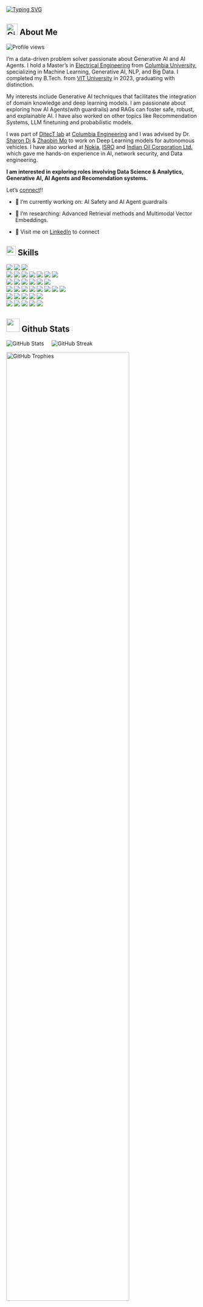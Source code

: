 <a href="https://git.io/typing-svg"><img src="https://readme-typing-svg.demolab.com?font=Roboto+Mono&weight=800&size=30&pause=250&color=1B5E7B&vCenter=true&repeat=true&width=480&height=40&lines=Hi%2C+I+am+Apurva+Patel+%F0%9F%91%8B" alt="Typing SVG" /></a>


<!-- <picture><img src = "https://user-images.githubusercontent.com/64439609/213525571-a0b12213-7e89-48df-a45f-153c78f3cf5e.png" width =40px></picture> -->

## <img src="https://github.githubassets.com/images/modules/logos_page/GitHub-Mark.png" alt="GitHub Logo" width="30"/> **About Me**
![Profile views](https://komarev.com/ghpvc/?username=Apurva3509&color=green)


I’m a data-driven problem solver passionate about Generative AI and AI Agents. I hold a Master’s in [Electrical Engineering](https://www.engineering.columbia.edu/electrical-engineering-department) from [Columbia University](https://en.wikipedia.org/wiki/Columbia_University), specializing in Machine Learning, Generative AI, NLP, and Big Data. I completed my B.Tech. from [VIT University](https://en.wikipedia.org/wiki/Vellore_Institute_of_Technology) in 2023, graduating with distinction.

My interests include Generative AI techniques that facilitates the integration of domain knowledge and deep learning models. I am passionate about exploring how AI Agents(with guardrails) and RAGs can foster safe, robust, and explainable AI. I have also worked on other topics like Recommendation Systems, LLM finetuning and probabilistic models.

I was part of [DitecT lab](https://www.columbia.edu/~yf2578/) at [Columbia Engineering](https://www.engineering.columbia.edu) and I was advised by Dr. [Sharon Di](https://www.engineering.columbia.edu/faculty-staff/directory/sharon-di) & [Zhaobin Mo](https://zhaobinmo.github.io) to work on Deep Learning models for autonomous vehicles. I have also worked at [Nokia](https://www.nokia.com/), [ISRO](https://www.isro.gov.in/) and [Indian Oil Corporation Ltd.](https://en.wikipedia.org/wiki/Indian_Oil_Corporation) which gave me hands-on experience in AI, network security, and Data engineering.

<!-- My leadership as a PDL Fellow at Columbia University and volunteer work with the Blind People’s Association reflect my commitment to societal impact. -->

**I am interested in exploring roles involving Data Science & Analytics, Generative AI, AI Agents and Recomendation systems.**

Let’s [connect](https://www.linkedin.com/in/patelapurva/)!!

- 🌱 I’m currently working on: AI Safety and AI Agent guardrails
- 🔭 I’m researching: Advanced Retrieval methods and Multimodal Vector Embeddings.
  
- 🔗 Visit me on [LinkedIn](https://www.linkedin.com/in/patelapurva) to connect


## <img src="https://media2.giphy.com/media/QssGEmpkyEOhBCb7e1/giphy.gif?cid=ecf05e47a0n3gi1bfqntqmob8g9aid1oyj2wr3ds3mg700bl&rid=giphy.gif" width ="25"><b> Skills</b>

<p align="left">
  <!-- Programming Languages -->
  <img src="https://img.shields.io/badge/Programming_Languages-F7DF1E?style=flat&logoColor=black" />
  <a href="https://www.python.org/"><img src="https://img.shields.io/badge/Python-3776AB?style=flat&logo=python&logoColor=white" /></a>
  <a href="https://www.r-project.org/"><img src="https://img.shields.io/badge/R-276DC3?style=flat&logo=r&logoColor=white" /></a>
  <br>
  <!-- Data Science & Machine Learning -->
  <img src="https://img.shields.io/badge/Data_Science_%26_Machine_Learning-F7DF1E?style=flat&logoColor=black" />
  <a href="https://pytorch.org/"><img src="https://img.shields.io/badge/PyTorch-EE4C2C?style=flat&logo=pytorch&logoColor=white" /></a>
  <a href="https://xgboost.ai/"><img src="https://img.shields.io/badge/XGBoost-FF6F00?style=flat&logo=xgboost&logoColor=white" /></a>
  <a href="https://seaborn.pydata.org/"><img src="https://img.shields.io/badge/Seaborn-3776AB?style=flat&logo=python&logoColor=white" /></a>
  <a href="https://plotly.com/"><img src="https://img.shields.io/badge/Plotly-3F4F75?style=flat&logo=plotly&logoColor=white" /></a>
  <a href="https://jupyter.org/"><img src="https://img.shields.io/badge/Jupyter-F37626?style=flat&logo=jupyter&logoColor=white" /></a>
  <a href="https://streamlit.io/"><img src="https://img.shields.io/badge/Streamlit-FF4B4B?style=flat&logo=streamlit&logoColor=white" /></a>
  <br>
  <!-- SQL & Databases -->
  <img src="https://img.shields.io/badge/SQL_%26_Databases-F7DF1E?style=flat&logoColor=black" />
  <a href="https://www.postgresql.org/"><img src="https://img.shields.io/badge/PostgreSQL-4169E1?style=flat&logo=postgresql&logoColor=white" /></a>
  <a href="https://www.snowflake.com/"><img src="https://img.shields.io/badge/Snowflake-29B5E8?style=flat&logo=snowflake&logoColor=white" /></a>
  <a href="https://cloud.google.com/bigquery"><img src="https://img.shields.io/badge/BigQuery-4285F4?style=flat&logo=google-cloud&logoColor=white" /></a>
  <a href="https://www.sqlalchemy.org/"><img src="https://img.shields.io/badge/SQLAlchemy-100000?style=flat&logo=sqlalchemy&logoColor=white" /></a>
  <a href="https://aws.amazon.com/redshift/"><img src="https://img.shields.io/badge/Amazon_Redshift-232F3E?style=flat&logo=amazon-aws&logoColor=white" /></a>
  <br>
  <!-- R Technologies -->
  <img src="https://img.shields.io/badge/R_Technologies-F7DF1E?style=flat&logoColor=black" />
  <a href="https://ggplot2.tidyverse.org/"><img src="https://img.shields.io/badge/ggplot2-2D3E50?style=flat&logo=ggplot2&logoColor=white" /></a>
  <a href="https://dplyr.tidyverse.org/"><img src="https://img.shields.io/badge/dplyr-276DC3?style=flat&logo=r&logoColor=white" /></a>
  <a href="https://shiny.rstudio.com/"><img src="https://img.shields.io/badge/Shiny-276DC3?style=flat&logo=r&logoColor=white" /></a>
  <a href="https://www.tidyverse.org/"><img src="https://img.shields.io/badge/Tidyverse-276DC3?style=flat&logo=r&logoColor=white" /></a>
  <a href="https://rstudio.github.io/leaflet/"><img src="https://img.shields.io/badge/leaflet-199900?style=flat&logo=r&logoColor=white" /></a>
  <a href="https://cran.r-project.org/web/packages/tmap/index.html"><img src="https://img.shields.io/badge/tmap-276DC3?style=flat&logo=r&logoColor=white" /></a>
  <a href="https://jkunst.com/highcharter/"><img src="https://img.shields.io/badge/highcharter-FF5733?style=flat&logo=r&logoColor=white" /></a>
  <br>
  <!-- DevOps & Cloud -->
  <img src="https://img.shields.io/badge/DevOps_%26_Cloud-F7DF1E?style=flat&logoColor=black" />
  <a href="https://www.docker.com/"><img src="https://img.shields.io/badge/Docker-2496ED?style=flat&logo=docker&logoColor=white" /></a>
  <a href="https://airflow.apache.org/"><img src="https://img.shields.io/badge/Airflow-017CEE?style=flat&logo=apache-airflow&logoColor=white" /></a>
  <a href="https://aws.amazon.com/"><img src="https://img.shields.io/badge/AWS-232F3E?style=flat&logo=amazon-aws&logoColor=white" /></a>
  <a href="https://cloud.google.com/"><img src="https://img.shields.io/badge/Google_Cloud-4285F4?style=flat&logo=google-cloud&logoColor=white" /></a>
<!--   <a href="https://python-poetry.org/"><img src="https://img.shields.io/badge/Poetry-60A5FA?style=flat&logo=poetry&logoColor=white" /></a>
  <a href="https://docs.pytest.org/en/6.2.x/"><img src="https://img.shields.io/badge/Pytest-0A9EDC?style=flat&logo=pytest&logoColor=white" /></a> -->
  <br>
  <!-- Web Technologies -->
  <img src="https://img.shields.io/badge/Web_Technologies-F7DF1E?style=flat&logoColor=black" />
  <a href="https://developer.mozilla.org/en-US/docs/Web/Guide/HTML/HTML5"><img src="https://img.shields.io/badge/HTML5-E34F26?style=flat&logo=html5&logoColor=white" /></a>
  <a href="https://developer.mozilla.org/en-US/docs/Web/CSS"><img src="https://img.shields.io/badge/CSS3-1572B6?style=flat&logo=css3&logoColor=white" /></a>
  <a href="https://d3js.org/"><img src="https://img.shields.io/badge/D3.js-F9A03C?style=flat&logo=d3.js&logoColor=white" /></a>
  <a href="https://developer.mozilla.org/en-US/docs/Web/JavaScript"><img src="https://img.shields.io/badge/JavaScript-F7DF1E?style=flat&logo=javascript&logoColor=black" /></a>
</p>

## <img src="https://media.giphy.com/media/iY8CRBdQXODJSCERIr/giphy.gif" width="35"><b> Github Stats </b>

<!-- Github Stats -->
<p align="left" style="display: flex; flex-wrap: wrap; gap: 10px;">
  <!-- GitHub Stats -->
  <img src="https://github-readme-stats.vercel.app/api?username=Apurva3509&show_icons=true&count_private=true&include_all_commits=true&hide_rank=true&theme=vue&hide_border=true" alt="GitHub Stats" style="margin-right: 10px;" />

  <!-- GitHub Streak -->
  <img src="https://streak-stats.demolab.com/?user=Apurva3509&theme=vue&hide_border=true" alt="GitHub Streak" />
</p>

<p align="left">
  <!-- GitHub Trophies -->
  <a href="https://github.com/ryo-ma/github-profile-trophy">
    <img src="https://github-profile-trophy.vercel.app/?username=Apurva3509&theme=vue&no-frame=true&row=1&column=6" alt="GitHub Trophies" width="80%" />
  </a>
</p>


<!--

---
## <img src="https://media.giphy.com/media/94hx08EuLgWgmN0J02/giphy.gif" width="35"><b> Accomplishments </b>



**Publications**:  

- Brambor, Thomas, Agustin Goenaga, Johannes Lindvall, and Jan Teorell (2020). "The Lay of the Land: Information Capacity and the Modern State." *Comparative Political Studies* 53 (2), 175–213. [doi.org/10.1177/0010414019843432](https://doi.org/10.1177/0010414019843432)

- Brambor, Thomas, and Johannes Lindvall (2018). "The Ideology of Heads of Government, 1870–2012." *European Political Studies* 17, 211–222. [doi.org/10.1057/s41304-017-0124-9](https://doi.org/10.1057/s41304-017-0124-9)

- Brambor, Thomas, Albertus Michael, & Ricardo Ceneviva (2018). "Land Inequality and Rural Unrest: Theory and Evidence from Brazil." *Journal of Conflict Resolution* 62(3), 557–596. [doi.org/10.1177/0022002716654970](https://doi.org/10.1177/0022002716654970)

- Brambor, Thomas and Ricardo Ceneviva (2012). "Reeleição e Continuísmo nos Municípios Brasileiros." *Novos Estudos - CEBRAP*, no. 93: 09–21. [doi.org/10.1590/S0101-33002012000200002](https://doi.org/10.1590/S0101-33002012000200002)

- Brambor, Thomas, Clark, William R., & Golder, Matt (2007). "Are African party systems different?" *Electoral Studies* 26(2), 315-323. [doi.org/10.1016/j.electstud.2006.06.011](https://doi.org/10.1016/j.electstud.2006.06.011)

- Brambor, Thomas, Clark, William R., & Golder, Matt (2006). "Understanding Interaction Models: Improving Empirical Analysis." *Political Analysis* 14(1): 63-82. [doi.org/10.1093/pan/mpi014](https://doi.org/10.1093/pan/mpi014)
-->

**Education**:  
  - M.S. in Electrical Engineering (Columbia University)  
  - B.Tech. in Electronics & Instrumentation Engineering (VIT University)

**Languages**:  
  - English (Native or Bilingual)  
  - Hindi (Native or Bilingual)
  - Gujarati (Native or Bilingual)  
  - Spanish (Limited Working)


